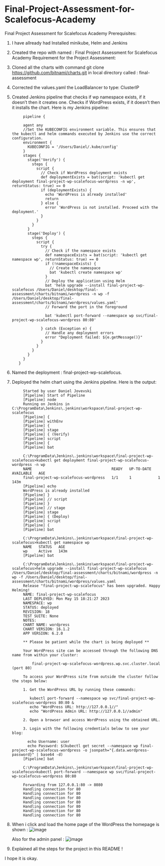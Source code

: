 # Final-Project-Assessment-for-Scalefocus-Academy
Final Project Assessment for Scalefocus Academy
Prerequisites:
1. I have allready had Installed minikube, Helm and Jenkins
2. Created the repo with named : Final Project Assessment for Scalefocus Academy
Requirement for the Project Assessment:
1. Cloned all the charts with command git clone https://github.com/bitnami/charts.git in local directory called : final-assessment
2. Corrected the values.yaml the LoadBalancer to type: ClusterIP
3. Created  Jenkins pipeline that checks if wp namespace exists, if it doesn’t then it creates one. Checks if WordPress exists, if it doesn’t then it installs the chart.
  Here is my Jenkins pipeline: 
  
            pipeline {

            agent any
            //Set the KUBECONFIG environment variable. This ensures that the kubectl and helm commands executed by Jenkins use the correct configuration.
            environment {
              KUBECONFIG = '/Users/Daniel/.kube/config'
            }
            stages {
              stage('Verify') {
                steps {
                  script {
                    // Check if WordPress deployment exists
                    def deploymentExists = bat(script: 'kubectl get deployment final-project-wp-scalefocus-wordpress -n wp', returnStatus: true) == 0
                    if (deploymentExists) {
                      echo 'WordPress is already installed'
                      return
                    } else {
                      error 'WordPress is not installed. Proceed with the deployment.'
                    }
                  }
                }
              }
              stage('Deploy') {
                steps {
                  script {
                    try {
                      // Check if the namespace exists
                      def namespaceExists = bat(script: 'kubectl get namespace wp', returnStatus: true) == 0
                      if (!namespaceExists) {
                        // Create the namespace
                        bat 'kubectl create namespace wp'
                      }
                      // Deploy the application using Helm
                      bat 'helm upgrade --install final-project-wp-scalefocus /Users/Daniel/desktop/final-assessment/charts/bitnami/wordpress -n wp -f /Users/Daniel/desktop/final-assessment/charts/bitnami/wordpress/values.yaml'
                      // Forward the port in the foreground

                      bat 'kubectl port-forward --namespace wp svc/final-project-wp-scalefocus-wordpress 80:80'

                    } catch (Exception e) {
                      // Handle any deployment errors
                      error "Deployment failed: ${e.getMessage()}"
                    }
                  }
                }
              }
            }
          }



4. Named the deployment : final-project-wp-scalefocus.
5. Deployed the helm chart using the Jenkins pipeline. Here is the output:

            Started by user Daniel Jovevski
            [Pipeline] Start of Pipeline
            [Pipeline] node
            Running on Jenkins in C:\ProgramData\Jenkins\.jenkins\workspace\final-project-wp-scalefocus
            [Pipeline] {
            [Pipeline] withEnv
            [Pipeline] {
            [Pipeline] stage
            [Pipeline] { (Verify)
            [Pipeline] script
            [Pipeline] {
            [Pipeline] bat

            C:\ProgramData\Jenkins\.jenkins\workspace\final-project-wp-scalefocus>kubectl get deployment final-project-wp-scalefocus-wordpress -n wp 
            NAME                                    READY   UP-TO-DATE   AVAILABLE   AGE
            final-project-wp-scalefocus-wordpress   1/1     1            1           143m
            [Pipeline] echo
            WordPress is already installed
            [Pipeline] }
            [Pipeline] // script
            [Pipeline] }
            [Pipeline] // stage
            [Pipeline] stage
            [Pipeline] { (Deploy)
            [Pipeline] script
            [Pipeline] {
            [Pipeline] bat

            C:\ProgramData\Jenkins\.jenkins\workspace\final-project-wp-scalefocus>kubectl get namespace wp 
            NAME   STATUS   AGE
            wp     Active   143m
            [Pipeline] bat

            C:\ProgramData\Jenkins\.jenkins\workspace\final-project-wp-scalefocus>helm upgrade --install final-project-wp-scalefocus /Users/Daniel/desktop/final-assessment/charts/bitnami/wordpress -n wp -f /Users/Daniel/desktop/final-assessment/charts/bitnami/wordpress/values.yaml 
            Release "final-project-wp-scalefocus" has been upgraded. Happy Helming!
            NAME: final-project-wp-scalefocus
            LAST DEPLOYED: Mon May 15 18:21:27 2023
            NAMESPACE: wp
            STATUS: deployed
            REVISION: 18
            TEST SUITE: None
            NOTES:
            CHART NAME: wordpress
            CHART VERSION: 16.1.2
            APP VERSION: 6.2.0

            ** Please be patient while the chart is being deployed **

            Your WordPress site can be accessed through the following DNS name from within your cluster:

                final-project-wp-scalefocus-wordpress.wp.svc.cluster.local (port 80)

            To access your WordPress site from outside the cluster follow the steps below:

            1. Get the WordPress URL by running these commands:

               kubectl port-forward --namespace wp svc/final-project-wp-scalefocus-wordpress 80:80 &
               echo "WordPress URL: http://127.0.0.1//"
               echo "WordPress Admin URL: http://127.0.0.1//admin"

            2. Open a browser and access WordPress using the obtained URL.

            3. Login with the following credentials below to see your blog:

              echo Username: user
              echo Password: $(kubectl get secret --namespace wp final-project-wp-scalefocus-wordpress -o jsonpath="{.data.wordpress-password}" | base64 -d)
            [Pipeline] bat

            C:\ProgramData\Jenkins\.jenkins\workspace\final-project-wp-scalefocus>kubectl port-forward --namespace wp svc/final-project-wp-scalefocus-wordpress 80:80 

            Forwarding from 127.0.0.1:80 -> 8080
            Handling connection for 80
            Handling connection for 80
            Handling connection for 80
            Handling connection for 80
            Handling connection for 80
            Handling connection for 80
            Handling connection for 80
                   
                   
6. When i click and load the home page of the WordPress the homepage is shown : 
![image](https://github.com/Daniel-AnTra/Final-Project-Assessment-for-Scalefocus-Academy/assets/121831389/7462268c-958f-4874-a2cc-8f8b2561d365)

   Also for the admin panel : 
![image](https://github.com/Daniel-AnTra/Final-Project-Assessment-for-Scalefocus-Academy/assets/121831389/d6e763e9-ede7-4e5c-aaae-1f08d4481705)
7. Explained all the steps for the project in this README ! 


I hope it is okay. 


